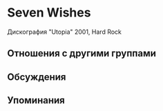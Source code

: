 # Seven Wishes

Дискография
"Utopia" 2001, Hard Rock

## Отношения с другими группами


## Обсуждения


## Упоминания

